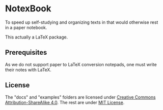 # NotexBook
To speed up self-studying and organizing texts in that would otherwise rest in a paper notebook.

This actually a LaTeX package.

## Prerequisites
As we do not support paper to LaTeX conversion notepads, one must write their notes with LaTeX.

## License
The "docs" and "examples" folders are licensed under [Creative Commons Attribution-ShareAlike 4.0](https://creativecommons.org/licenses/by-sa/4.0/). The rest are under [MIT License](https://choosealicense.com/licenses/mit/).